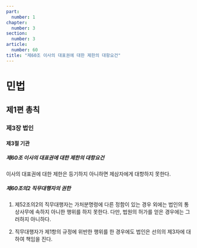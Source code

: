 ```yaml
---
part:
  number: 1
chapter:
  number: 3
section:
  number: 3
article:
  number: 60
title: "제60조 이사의 대표권에 대한 제한의 대항요건"
---
```

# 민법

## 제1편 총칙

### 제3장 법인

#### 제3절 기관

##### 제60조 이사의 대표권에 대한 제한의 대항요건

이사의 대표권에 대한 제한은 등기하지 아니하면 제삼자에게 대항하지 못한다.

##### 제60조의2 직무대행자의 권한

1. 제52조의2의 직무대행자는 가처분명령에 다른 정함이 있는 경우 외에는 법인의 통상사무에 속하지 아니한 행위를 하지 못한다. 다만, 법원의 허가를 얻은 경우에는 그러하지 아니하다.

2. 직무대행자가 제1항의 규정에 위반한 행위를 한 경우에도 법인은 선의의 제3자에 대하여 책임을 진다.
